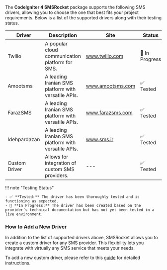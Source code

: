 The **CodeIgniter 4 SMSRocket** package supports the following SMS drivers, allowing you to choose the one that best fits your project requirements. Below is a list of the supported drivers along with their testing status.

| Driver        | Description                                         | Site                | Status         |
| ------------- | --------------------------------------------------- | ------------------- | -------------- |
| Twilio        | A popular cloud communication platform for SMS.     | www.twilio.com      | 🔄 In Progress |
| Amootsms      | A leading Iranian SMS platform with versatile APIs. | www.amootsms.com    | ✅ Tested      |
| FarazSMS      | A leading Iranian SMS platform with versatile APIs. | www.farazsms.com    | ✅ Tested      |
| Idehpardazan  | A leading Iranian SMS platform with versatile APIs. | www.sms.ir          | ✅ Tested      |
| Custom Driver | Allows for integration of custom SMS providers.     |    ---              | ✅ Tested      |


!!! note "Testing Status"

    - ✅ **Tested:** The driver has been thoroughly tested and is functioning as expected.
    - 🔄 **In Progress:** The driver has been created based on the provider’s technical documentation but has not yet been tested in a live environment.


### How to Add a New Driver

In addition to the list of supported drivers above, SMSRocket allows you to create a custom driver for any SMS provider. This flexibility lets you integrate with virtually any SMS service that meets your needs.

To add a new custom driver, please refer to this [guide](../create_custom_driver.md) for detailed instructions.

